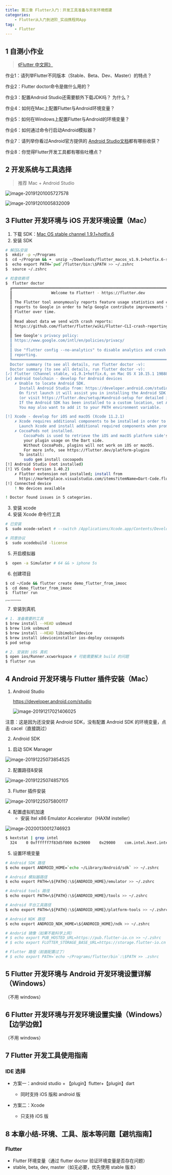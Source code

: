 ```yaml
---
title: 第三章 Flutter入门：开发工具准备与开发环境搭建
categories:
    - Flutter从入门到进阶_实战携程网App
tag:
    - Flutter
---
```


## 1 自测小作业

>  [《Flutter 中文网》](https://flutterchina.club/get-started/install/)



作业1：请列举Flutter不同版本（Stable、Beta、Dev、Master）的特点？

作业2：Flutter doctor命令是做什么用的？

作业3：配置Android Studio还需要额外下载JDK吗？  为什么？

作业4：如何在Mac上配置Flutter与Android环境变量？

作业5：如何在Windows上配置Flutter与Android的环境变量？

作业6：如何通过命令行启动Android模拟器？

作业7：请列举你看过Android官方提供的 [Android Studio文档](https://developer.android.com/studio/intro)都有哪些收获？

作业8：你觉得Flutter开发工具都有哪些吐槽点？

## 2 开发系统与工具选择

> 推荐 Mac + Android Studio

![image-20191201005727578](http://cdn.mengqingshen.com/2020-10-12-033418.png)

![image-20191201005832009](http://cdn.mengqingshen.com/2020-10-12-033428.png)



## 3 Flutter 开发环境与 iOS 开发环境设置（Mac）

1. 下载 SDK：[Mac OS stable channel 1.9.1+hotfix.6](https://flutter.dev/docs/development/tools/sdk/releases?tab=macos#macos)
2. 安装 SDK

```bash
# 解压&安装
$  mkdir -p ~/Programs
$  cd ~/Program && ➜  unzip ~/Downloads/flutter_macos_v1.9.1+hotfix.6-stable.zip
$  echo export PATH=`pwd`/flutter/bin:\$PATH >> ~/.zshrc
$  source ~/.zshrc

# 检查依赖项
$  flutter doctor
  ╔════════════════════════════════════════════════════════════════════════════╗
  ║                 Welcome to Flutter! - https://flutter.dev                  ║
  ║                                                                            ║
  ║ The Flutter tool anonymously reports feature usage statistics and crash    ║
  ║ reports to Google in order to help Google contribute improvements to       ║
  ║ Flutter over time.                                                         ║
  ║                                                                            ║
  ║ Read about data we send with crash reports:                                ║
  ║ https://github.com/flutter/flutter/wiki/Flutter-CLI-crash-reporting        ║
  ║                                                                            ║
  ║ See Google's privacy policy:                                               ║
  ║ https://www.google.com/intl/en/policies/privacy/                           ║
  ║                                                                            ║
  ║ Use "flutter config --no-analytics" to disable analytics and crash         ║
  ║ reporting.                                                                 ║
  ╚════════════════════════════════════════════════════════════════════════════╝
  Doctor summary (to see all details, run flutter doctor -v):
  Doctor summary (to see all details, run flutter doctor -v):
[✓] Flutter (Channel stable, v1.9.1+hotfix.6, on Mac OS X 10.15.1 19B88, locale zh-Hans-CN)
[✗] Android toolchain - develop for Android devices
    ✗ Unable to locate Android SDK.
      Install Android Studio from: https://developer.android.com/studio/index.html
      On first launch it will assist you in installing the Android SDK components.
      (or visit https://flutter.dev/setup/#android-setup for detailed instructions).
      If the Android SDK has been installed to a custom location, set ANDROID_HOME to that location.
      You may also want to add it to your PATH environment variable.

[!] Xcode - develop for iOS and macOS (Xcode 11.2.1)
    ✗ Xcode requires additional components to be installed in order to run.
      Launch Xcode and install additional required components when prompted.
    ✗ CocoaPods not installed.
        CocoaPods is used to retrieve the iOS and macOS platform side's plugin code that responds to
        your plugin usage on the Dart side.
        Without CocoaPods, plugins will not work on iOS or macOS.
        For more info, see https://flutter.dev/platform-plugins
      To install:
        sudo gem install cocoapods
[!] Android Studio (not installed)
[!] VS Code (version 1.40.2)
    ✗ Flutter extension not installed; install from
      https://marketplace.visualstudio.com/items?itemName=Dart-Code.flutter
[!] Connected device
    ! No devices available

! Doctor found issues in 5 categories.
```

3. 安装 xcode
4. 安装 Xcode 命令行工具

```bash
# 已安装
$  sudo xcode-select # --switch /Applications/Xcode.app/Contents/Developer

# 同意协议
$  sudo xcodebuild -license
```

5. 开启模拟器

```bash
$  open -a Simulator # 64 && > iphone 5s
```

6. 创建项目

```bash
$ cd ~/Code && flutter create demo_flutter_from_imooc
$  cd demo_flutter_from_imooc
$  flutter run
```

<img src="./images/image-20191211073758284.png" alt="image-20191211073758284" style="zoom:25%;" />

7. 安装到真机

```bash
# 1. 准备需要的工具
$ brew install --HEAD usbmuxd
$ brew link usbmuxd
$ brew install --HEAD libimobiledevice
$ brew install ideviceinstaller ios-deploy cocoapods
$ pod setup

# 2. 安装到 iOS 真机
$ open ios/Runner.xcworkspace # 可能需要解决 build 的问题
$ flutter run
```



## 4 Android 开发环境与 Flutter 插件安装（Mac）

1. Android Studio

   https://developer.android.com/studio

   ![image-20191217021406025](http://cdn.mengqingshen.com/2020-10-12-033434.png)

注意：这是因为还没安装 Android SDK，没有配置 Android SDK 的环境变量，点击 cacel（直接跳过）

2. Android SDK

1) 启动 SDK Manager

![image-20191225073854525](http://cdn.mengqingshen.com/2020-10-12-033435.png)

2) 配置路径&安装

![image-20191225074857105](http://cdn.mengqingshen.com/2020-10-12-033438.png)

3. Flutter 插件安装

![image-20191225075800117](http://cdn.mengqingshen.com/2020-10-12-033440.png)

4. 配置虚拟机加速
   + 安装 Itel x86 Emulator Accelerator（HAXM insteller）

![image-20200130012746923](https://tva1.sinaimg.cn/large/006tNbRwgy1gbdy43mavjj30sa0i3adm.jpg)

```bash
$ kextstat | grep intel
  324    0 0xffffff7f83d5f000 0x29000    0x29000    com.intel.kext.intelhaxm (7.5.1) D0CC7B8F-1F62-33B1-BE6B-B5573D2A607B <8 6 5 3 1> # 表明已加载内核扩展
```

5. 设置环境变量

```bash
# Android SDK 路径
$ echo export ANDROID_HOME=`echo ~/Library/Android/sdk` >> ~/.zshrc

# Android 模拟器路径
$ echo export PATH=\${PATH}:\${ANDROID_HOME}/emulator >> ~/.zshrc

# Android tools 路径
$ echo export PATH=\${PATH}:\${ANDROID_HOME}/tools >> ~/.zshrc

# Android 平台工具路径
$ echo export PATH=\${PATH}:\${ANDROID_HOME}/platform-tools >> ~/.zshrc

# Android NDK 路径
$ echo export ANDROID_NDK_HOME=\${ANDROID_HOME}/ndk >> ~/.zshrc

# Andorid 镜像（如果不能科学上网）
# $ echo export PUB_HOSTED_URL=https://pub.flutter-io.cn >> ~/.zshrc
# $ echo export FLUTTER_STORAGE_BASE_URL=https://storage.flutter-io.cn >> ~/.zshrc

# Flutter 路径（前面配置过了）
# $ echo export PATH=`echo ~/Programs/flutter/bin`:\$PATH >> .zshrc
```



## 5 Flutter 开发环境与 Android 开发环境设置详解（Windows）

（不用 windows）

## 6 Flutter 开发环境与开发环境设置实操（Windows）【边学边做】

（不用 windows）

## 7 Flutter 开发工具使用指南

### IDE 选择

+ 方案一：android studio + 【plugin】flutter+【plugin】dart
  + 同时支持 iOS 版和 android 版

+ 方案二：Xcode
  + 只支持 iOS 版

## 8 本章小结-环境、工具、版本等问题【避坑指南】

### Flutter

+ Flutter 环境变量（通过 flutter doctor 验证环境变量是否存在问题）
+ stable, beta, dev, master（如无必要，优先使用 stable 版本）

